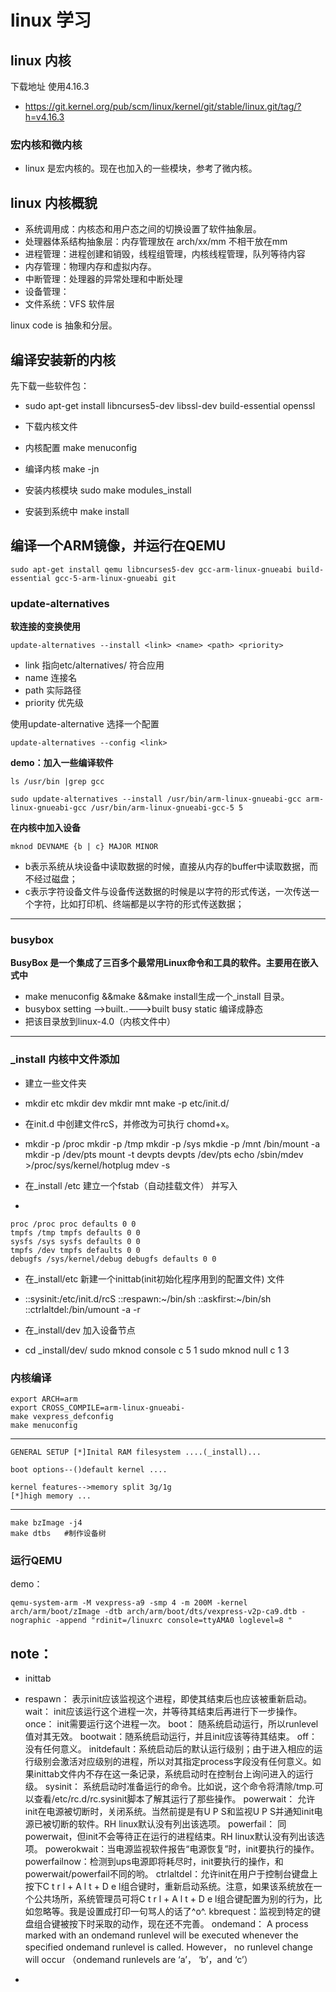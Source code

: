 # linux 学习 #

## linux 内核 ##
下载地址 使用4.16.3 

- https://git.kernel.org/pub/scm/linux/kernel/git/stable/linux.git/tag/?h=v4.16.3


### 宏内核和微内核 ###

- linux 是宏内核的。现在也加入的一些模块，参考了微内核。

## linux 内核概貌 ##

- 系统调用成：内核态和用户态之间的切换设置了软件抽象层。
- 处理器体系结构抽象层：内存管理放在 arch/xx/mm 不相干放在mm
- 进程管理：进程创建和销毁，线程组管理，内核线程管理，队列等待内容
- 内存管理：物理内存和虚拟内存。
- 中断管理：处理器的异常处理和中断处理
- 设备管理：
- 文件系统：VFS 软件层

linux code is 抽象和分层。

## 编译安装新的内核 ##

先下载一些软件包：

    
- sudo apt-get install libncurses5-dev libssl-dev build-essential openssl

- 	下载内核文件 
- 	内核配置     make menuconfig 
- 	编译内核     make -jn
- 	安装内核模块  sudo make modules_install
- 	安装到系统中  make install

## 编译一个ARM镜像，并运行在QEMU ##

	sudo apt-get install qemu libncurses5-dev gcc-arm-linux-gnueabi build-essential gcc-5-arm-linux-gnueabi git 

### update-alternatives ###

**软连接的变换使用**

    update-alternatives --install <link> <name> <path> <priority>

- link 指向etc/alternatives/<name> 符合应用
- name 连接名
- path 实际路径
- priority 优先级

使用update-alternative 选择一个配置

	update-alternatives --config <link>

**demo：加入一些编译软件**

	ls /usr/bin |grep gcc

	sudo update-alternatives --install /usr/bin/arm-linux-gnueabi-gcc arm-linux-gnueabi-gcc /usr/bin/arm-linux-gnueabi-gcc-5 5

	


**在内核中加入设备**

	mknod DEVNAME {b | c} MAJOR MINOR



- b表示系统从块设备中读取数据的时候，直接从内存的buffer中读取数据，而不经过磁盘；
- c表示字符设备文件与设备传送数据的时候是以字符的形式传送，一次传送一个字符，比如打印机、终端都是以字符的形式传送数据；


------


### busybox  ###

**BusyBox 是一个集成了三百多个最常用Linux命令和工具的软件。主要用在嵌入式中**

- make menuconfig &&make &&make install生成一个_install 目录。
- busybox setting -->built..--->built busy static 编译成静态
- 把该目录放到linux-4.0（内核文件中）


---

### _install 内核中文件添加 ###

- 建立一些文件夹
- 
    mkdir etc
    mkdir dev
    mkdir mnt
    make -p etc/init.d/

- 在init.d 中创建文件rcS，并修改为可执行 chomd+x。
- 
    mkdir -p /proc
    mkdir -p /tmp
    mkdir -p /sys
    mkdie -p /mnt
    /bin/mount -a
    mkdir -p /dev/pts
    mount -t devpts devpts /dev/pts
    echo /sbin/mdev >/proc/sys/kernel/hotplug
    mdev -s


- 在_install /etc 建立一个fstab（自动挂载文件） 并写入
-  

    proc /proc proc defaults 0 0
    tmpfs /tmp tmpfs defaults 0 0
    sysfs /sys sysfs defaults 0 0
    tmpfs /dev tmpfs defaults 0 0
    debugfs /sys/kernel/debug debugfs defaults 0 0

- 在_install/etc 新建一个inittab(init初始化程序用到的配置文件) 文件
- 
	::sysinit:/etc/init.d/rcS
	::respawn:~/bin/sh
	::askfirst:~/bin/sh
	::ctrlaltdel:/bin/umount -a -r
	
- 在_install/dev 加入设备节点
- 
	cd _install/dev/
	sudo mknod console c 5 1
	sudo mknod null c 1 3


### 内核编译 ###

    export ARCH=arm
    export CROSS_COMPILE=arm-linux-gnueabi-
    make vexpress_defconfig
    make menuconfig
-------
    GENERAL SETUP [*]Inital RAM filesystem ....(_install)...
    
    boot options--()default kernel ....
    
    kernel features-->memory split 3g/1g
	[*]high memory ...
-------
    make bzImage -j4 
    make dtbs   #制作设备树


### 运行QEMU ###
    
demo：

    qemu-system-arm -M vexpress-a9 -smp 4 -m 200M -kernel arch/arm/boot/zImage -dtb arch/arm/boot/dts/vexpress-v2p-ca9.dtb -nographic -append "rdinit=/linuxrc console=ttyAMA0 loglevel=8 " 


## note： ##
- inittab
- 
    respawn： 表示init应该监视这个进程，即使其结束后也应该被重新启动。
    wait：    init应该运行这个进程一次，并等待其结束后再进行下一步操作。
    once：    init需要运行这个进程一次。
    boot：    随系统启动运行，所以runlevel值对其无效。
    bootwait：随系统启动运行，并且init应该等待其结束。
    off：     没有任何意义。
    initdefault：系统启动后的默认运行级别；由于进入相应的运行级别会激活对应级别的进程，所以对其指定process字段没有任何意义。如果inittab文件内不存在这一条记录，系统启动时在控制台上询问进入的运行级。
    sysinit：    系统启动时准备运行的命令。比如说，这个命令将清除/tmp.可以查看/etc/rc.d/rc.sysinit脚本了解其运行了那些操作。
    powerwait：  允许init在电源被切断时，关闭系统。当然前提是有U P S和监视U P S并通知init电源已被切断的软件。RH linux默认没有列出该选项。
    powerfail：  同powerwait，但init不会等待正在运行的进程结束。RH linux默认没有列出该选项。
    powerokwait：当电源监视软件报告“电源恢复”时，init要执行的操作。
    powerfailnow：检测到ups电源即将耗尽时，init要执行的操作，和powerwait/powerfail不同的哟。
    ctrlaltdel：允许init在用户于控制台键盘上按下C t r l + A l t + D e l组合键时，重新启动系统。注意，如果该系统放在一个公共场所，系统管理员可将C t r l + A l t + D e l组合键配置为别的行为，比如忽略等。我是设置成打印一句骂人的话了^o^. kbrequest：监视到特定的键盘组合键被按下时采取的动作，现在还不完善。
    ondemand：  A process marked with an ondemand runlevel will be executed whenever the specified ondemand runlevel is called.  However， no runlevel change will occur （ondemand runlevels are ‘a’， ‘b’，and ‘c’）


- 























